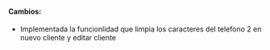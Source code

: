 <h4>Cambios:</h4>  
<ul>   
    <li>Implementada la funcionlidad que limpia los caracteres del telefono 2 en nuevo cliente y editar cliente</li>

</ul>